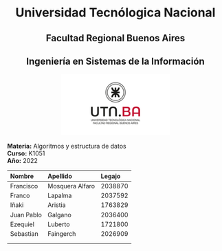 <h1 align=center>Universidad Tecnólogica Nacional</h1>

<h2 align=center>Facultad Regional Buenos Aires </h2>

<h2 align=center>Ingeniería en Sistemas de la Información</h2>

<p align="center">
<img  src="utn_logo.jpg" width="50%" height="50%" />
</p>


**Materia:** Algoritmos y estructura de datos   
**Curso:** K1051     
**Año:** 2022   

|Nombre   |Apellido  |Legajo|
|:--------|:---------|:------------------------|
|  Francisco   |          Mosquera Alfaro                  |    2038870    |
|  Franco      |          Lapalma                          |    2037592    |
|  Iñaki       |          Aristia                          |    1763829    |
|  Juan Pablo  |          Galgano                          |    2036400    |
|Ezequiel      |Luberto                                    |1721800|
|Sebastian     |Faingerch|2026909|
||||
||||





